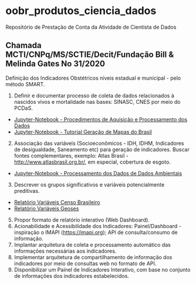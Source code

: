 # oobr_produtos_ciencia_dados

Repositório de Prestação de Conta da Atividade de Cientista de Dados
## Chamada MCTI/CNPq/MS/SCTIE/Decit/Fundação Bill & Melinda Gates No 31/2020


Definição dos Indicadores Obstétricos níveis estadual e municipal - pelo método SMART.
1. Definir e documentar processo de coleta de dados relacionados à nascidos vivos e mortalidade nas
bases: SINASC, CNES por meio do PCDaS.
* [Jupyter-Notebook - Procedimentos de Aquisição e Processamento dos Dados](https://github.com/wesleyz/oobr_produtos_ciencia_dados/blob/main/ETL-SIM-SINASC-GeoSES-Polis-ETLCNES-ETLSIH%20-%20OOBr.ipynb)
* [Jupyter-Notebook - Tutorial Geração de Mapas do Brasil](https://github.com/wesleyz/oobr_produtos_ciencia_dados/blob/main/OOBr%20-%20Tutorial%20Gera%C3%A7%C3%A3o%20de%20Mapa%20dos%20Estados%20Brasileiros%20em%20Python.ipynb)
2. Associação das variáveis (Socioeconômicos - IDH, IDHM, Indicadores de desigualdade, Saneamento etc)
para geração de indicadores. Buscar fontes complementares, exemplo: Atlas Brasil -http://www.atlasbrasil.org.br/,
em especial, cobertura de esgoto.
* [Jupyter-Notebook - Processamento dos Dados de Dados Ambientais](https://github.com/wesleyz/oobr_produtos_ciencia_dados/blob/main/Ambientais%20OOBR.ipynb)
3. Descrever os grupos significativos e variáveis potencialmente preditivas.
* [Relatório Variáveis Censo Brasileiro](https://github.com/wesleyz/oobr_produtos_ciencia_dados/blob/main/OOBr_Dados_Socio_Economicos-CENSO.pdf)
* [Relatório Variáveis Geoses](https://github.com/wesleyz/oobr_produtos_ciencia_dados/blob/main/OOBr_Dados_Socio_Economicos-GEOSES.pdf) 
5. Propor formato de relatório interativo (Web Dashboard).
6. Acionabilidade e Acessibilidade dos Indicadores: Painel/Dashboard - inspiração o IMAPI (https://imapi.org); API de consulta/consumo de informação.
6. Implantar arquitetura de coleta e processamento automático das informações necessárias aos indicadores.
7. Implementar arquitetura de compartilhamento de informação dos indicadores por meio de consultas web no
formato de API.
8. Disponibilizar um Painel de Indicadores Interativo, com base no conjunto de informações dos indicadores
estabelecidos.
